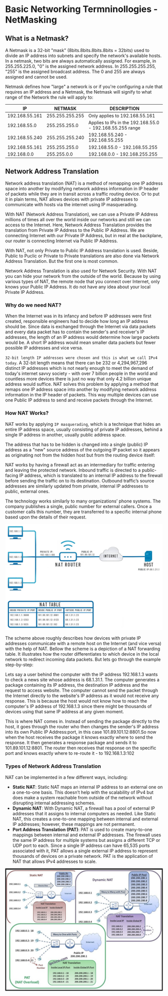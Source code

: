 # Basic Networking Termninollogies - NetMasking

## What is a Netmask?
A Netmask is a 32-bit "mask" (8bits.8bits.8bits.8bits = 32bits) used to divide an IP address into subnets and specify the network's available hosts. In a netmask, two bits are always automatically assigned. For example, in 255.255.225.0, "0" is the assigned network address. In 255.255.255.255, "255" is the assigned broadcast address. The 0 and 255 are always assigned and cannot be used.

Netmask defines how "large" a network is or if you're configuring a rule that requires an IP address and a Netmask, the Netmask will signify to what range of the Network the rule will apply to: 

| IP               | NETMASK            | DESCRIPTION                              |
|------------------|-------------------|------------------------------------------|
| 192.168.55.161   | 255.255.255.255   | Only applies to 192.168.55.161            |
| 192.168.55.0     | 255.255.255.0     | Applies to IPs in the 192.168.55.0 - 192.168.55.255 range |
| 192.168.55.240   | 255.255.255.240   | 192.168.55.240 - 192.168.55.255           |
| 192.168.55.161   | 255.255.255.0     | 192.168.55.0 - 192.168.55.255             |
| 192.168.0.0      | 255.255.0.0       | 192.168.0.0 - 192.168.255.255            |


## Network Address Translation

Network address translation (NAT) is a method of remapping one IP address space into another by modifying network address information in IP header of packets while they are in transit across a traffic routing device. Or to put it in plain terms, NAT allows devices with private IP addresses to communicate with hosts via the internet using IP masquerading. 

With NAT (Network Address Translation), we can use a Private IP Address millions of times all over the world inside our networks and still we can access to the Internet. Here, Network Address Translation provides the translation from Private IP Address to the Public IP Address. We are connecting Internet with our Private IP Address, but in real at the backplane, our router is connecting Internet via Public IP Address.

With NAT, not only Private to Public IP Address translation is used. Beside, Public to Puclic or Private to Private translations are also done via Network Address Translation. But the first one is most common.

Network Address Translation is also used for Network Security. With NAT you can hide your network from the outside of the world. Because by using various types of NAT, the remote node that you connect over Internet, only knows your Public IP Address. It do not have any idea about your local Private IP Address.

### Why do we need NAT?
When the Internet was in its infancy and before IP addresses were first created, responsible engineers had to decide how long an IP address should be. Since data is exchanged through the Internet via data packets and every data packet has to contain the sender's and receiver's IP addresses, the length of an IP address would determine how large packets would be. A short IP address would mean smaller data packets but fewer possible IP addresses and vice versa.

`32-bit length IP addresses were chosen and this is what we call IPv4 today`. A 32-bit length means that there can be 232 or 4,294,967,296 distinct IP addresses which is not nearly enough to meet the demand of today's internet savvy society - with over 7 billion people in the world and countless more devices there is just no way that only 4.2 billion unique address would suffice. NAT solves this problem by applying a method that remaps one IP address space into another by modifying network address information in the IP header of packets. This way multiple devices can use one Public IP address to send and receive packets through the Internet. 

### How NAT Works?
NAT works by applying `IP masquerading`, which is a technique that hides an entire IP address space, usually consisting of private IP addresses, behind a single IP address in another, usually public address space. 

The address that has to be hidden is changed into a single (public) IP address as a "new" source address of the outgoing IP packet so it appears as originating not from the hidden host but from the routing device itself: 

NAT works by having a firewall act as an intermediary for traffic entering and leaving the protected network. Inbound traffic is directed to a public-facing IP address, which is translated to an internal IP address to the firewall before sending the traffic on to its destination. Outbound traffic’s source addresses are similarly updated from private, internal IP addresses to public, external ones.

The technology works similarly to many organizations’ phone systems. The company publishes a single, public number for external callers. Once a customer calls this number, they are transferred to a specific internal phone based upon the details of their request.

![](./images/what_is_nat.png)

The scheme above roughly describes how devices with private IP addresses communicate with a remote host on the Internet (and vice versa) with the help of NAT. Bellow the scheme is a depiction of a NAT forwarding table. It illustrates how the router differentiates to which device in the local network to redirect incoming data packets. But lets go through the example step-by-step:

Lets say a user behind the computer with the IP address 192.168.1.3 wants to check a news site whose address is 68.1.31.1. The computer generates a package containing its IP address, the destination IP address and the request to access website. The computer cannot send the packet through the Internet directly to the website's IP address as it would not receive any response. This is because the host would not know how to reach the computer's IP address of 192.168.1.3 since there might be thousands of devices using that same IP address at any given moment.

This is where NAT comes in. Instead of sending the package directly to the host, it goes through the router who then changes the sender's IP address into its own Public IP Address:port, in this case 101.89.101.12:8801.So now when the host receives the package it knows exactly where to send the response. It then generates a response package and sends it to 101.89.101.12:8801. The router then receives that response on the specific port and knows exactly where to re-route it - to 192.168.1.3:102 

### Types of Network Address Translation
NAT can be implemented in a few different ways, including:

- **Static NAT**: Static NAT maps an internal IP address to an external one on a one-to-one basis. This doesn’t help with the scalability of IPv4 but does make a system reachable from outside of the network without disrupting internal addressing schemes.
- **Dynamic NAT**: With Dynamic NAT, a firewall has a pool of external IP addresses that it assigns to internal computers as needed. Like Static NAT, this creates a one-to-one mapping between internal and external IP addresses; however, these mappings are not permanent.
- **Port Address Translation (PAT)**: PAT is used to create many-to-one mappings between internal and external IP addresses. The firewall uses the same IP address for multiple systems but assigns a different TCP or UDP port to each. Since a single IP address can have 65,535 ports associated with it, PAT allows a single external IP address to represent thousands of devices on a private network. PAT is the application of NAT that allows IPv4 addresses to scale.

![](./images/nat_types.png)
